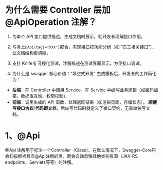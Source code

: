 # 为什么需要 Controller 层加 @ApiOperation 注解？
1. 为单个 API 接口提供描述，生成文档时展示，助开发者理解接口作用。
2. 与类上`@Api(tags="XXX")`配合，实现接口按功能分组（如 “员工相关接口”），让文档结构更清晰。
3. 支持 Knife4j 可视化测试，注解描述在测试界面显示，方便接口调试。


4. 为什么是 swagger
核心价值：“填空式开发”
生成模板后，开发者的工作简化为：
- **后端**：在 Controller 中调用 Service，在 Service 中编写业务逻辑（如密码加密、数据库查询、权限校验）。
- **前端**：调用生成的 API 函数，处理返回结果（如渲染页面、存储状态）。
 **顺便写接口协议**/**代码即文档**，后端写代码时就定义了接口契约，无需单独写文档。
# 1、@Api

@Api 注解用于标注一个Controller（Class）。在默认情况下，Swagger-Core只会扫描解析具有@Api注解的类，而会自动忽略其他类别资源（JAX-RS endpoints，Servlets等等）的注解。

